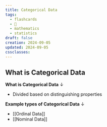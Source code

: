 ```yaml
---
title: Categorical Data
tags:
  - flashcards
  - 🌱
  - mathematics
  - statistics
draft: false
creation: 2024-09-05
updated: 2024-09-05
cssclasses: 
---
```

## What is Categorical Data

**What is Categorical Data**
↓
- Divided based on distinguishing properties
<!--SR:!2024-12-13,4,270-->

**Example types of Categorical Data**
↓
- [[Ordinal Data]]
- [[Nominal Data]]
<!--SR:!2024-12-11,3,250-->
